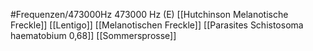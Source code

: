 #Frequenzen/473000Hz
473000 Hz (E)
[[Hutchinson Melanotische Freckle]]
[[Lentigo]]
[[Melanotischen Freckle]]
[[Parasites Schistosoma haematobium 0,68]]
[[Sommersprosse]]